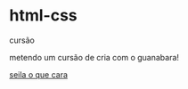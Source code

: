 # html-css
cursão

metendo um cursão de cria com o guanabara!


<a href="https://matheusrobalo.github.io/html-css/exercicios/EX001/index.html"> seila o que cara </a>
